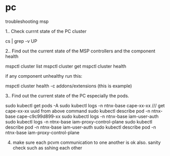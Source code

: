 # pc
troubleshooting msp


1.. Check currnt state of the PC cluster

cs | grep -v UP


2.. Find out the current state of the MSP controllers and the component health

mspctl cluster list
mspctl cluster get 
mspctl cluster health

if any component unhealthy run this:

mspctl cluster health -c addons/extensions (this is example)

3.. Find out the current state of the PC especially the pods.

sudo kubectl get pods -A
sudo kubectl logs -n ntnx-base cape-xx-xx /// get cape-xx-xx uuid from above command
sudo kubectl describe pod -n ntnx-base cape-c9c99d899-xx
sudo kubectl logs -n ntnx-base iam-user-auth
sudo kubectl logs -n ntnx-base iam-proxy-control-plane
sudo kubectl describe pod -n ntnx-base iam-user-auth
sudo kubectl describe pod -n ntnx-base iam-proxy-control-plane


4. make sure each pcvm communication to one another is ok also. sanity check such as sshing each other
